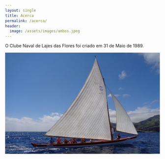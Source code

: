 ```yaml
---
layout: single
title: Acerca
permalink: /acerca/
header:
  image: /assets/images/ambos.jpeg
---
```


O Clube Naval de Lajes das Flores foi criado em 31 de Maio de 1989.

![O Formosa](/assets/images/formosa2.jpg)